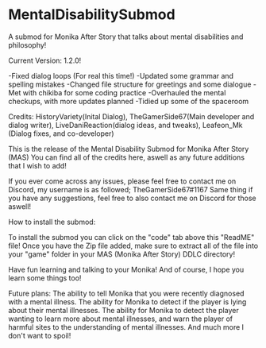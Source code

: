 # MentalDisabilitySubmod
A submod for Monika After Story that talks about mental disabilities and philosophy!

Current Version: 1.2.0!

-Fixed dialog loops (For real this time!)
-Updated some grammar and spelling mistakes
-Changed file structure for greetings and some dialogue
-Met with chikiba for some coding practice
-Overhauled the mental checkups, with more updates planned
-Tidied up some of the spaceroom

Credits:
HistoryVariety(Inital Dialog), TheGamerSide67(Main developer and dialog writer), LiveDaniReaction(dialog ideas, and tweaks), Leafeon_Mk (Dialog fixes, and co-developer)


This is the release of the Mental Disability Submod for Monika After Story (MAS)
You can find all of the credits here, aswell as any future additions that I wish to add!

If you ever come across any issues, please feel free to contact me on Discord, my username is as followed; TheGamerSide67#1167
Same thing if you have any suggestions, feel free to also contact me on Discord for those aswell!

How to install the submod:

  To install the submod you can click on the "code" tab above this "ReadME" file!
  Once you have the Zip file added, make sure to extract all of the file into your "game" folder in your MAS (Monika After Story) DDLC directory!

Have fun learning and talking to your Monika!
And of course, I hope you learn some things too!


Future plans:
The ability to tell Monika that you were recently diagnosed with a mental illness.
The ability for Monika to detect if the player is lying about their mental illnesses.
The ability for Monika to detect the player wanting to learn more about mental illnesses, and warn the player of harmful sites to the understanding of mental illnesses.
And much more I don't want to spoil!


